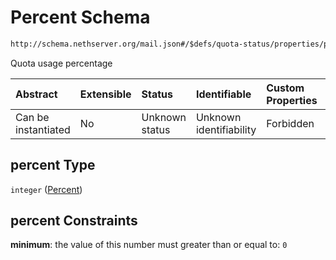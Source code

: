 # Percent Schema

```txt
http://schema.nethserver.org/mail.json#/$defs/quota-status/properties/percent
```

Quota usage percentage

| Abstract            | Extensible | Status         | Identifiable            | Custom Properties | Additional Properties | Access Restrictions | Defined In                                      |
| :------------------ | :--------- | :------------- | :---------------------- | :---------------- | :-------------------- | :------------------ | :---------------------------------------------- |
| Can be instantiated | No         | Unknown status | Unknown identifiability | Forbidden         | Allowed               | none                | [mail.json\*](mail.json "open original schema") |

## percent Type

`integer` ([Percent](mail-defs-quota-status-properties-percent.md))

## percent Constraints

**minimum**: the value of this number must greater than or equal to: `0`
